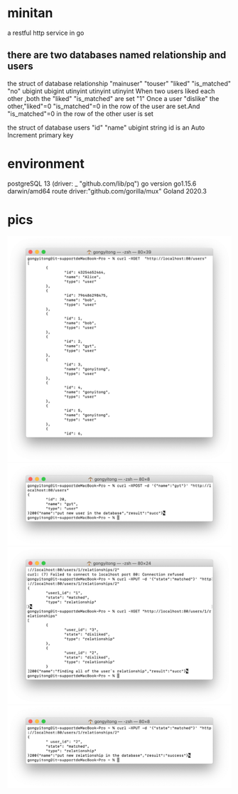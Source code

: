 # minitan
a restful http service in go

## there are two databases named relationship and users

the struct of database relationship
"mainuser"	"touser"	"liked"	"is_matched"	"no"
 ubigint     ubigint  utinyint  utinyint   utinyint
When two users liked each other ,both the "liked"	"is_matched" are set "1"
Once a user "dislike" the other,"liked"=0	"is_matched"=0 in the row of the user are set.And "is_matched"=0 in the row of the other user is set


the struct of database users
"id"	  "name"
ubigint string
id is an  Auto Increment primary key

#  environment
postgreSQL 13 (driver:	_ "github.com/lib/pq")
go version go1.15.6 darwin/amd64
route driver:"github.com/gorilla/mux"
Goland 2020.3

# pics
![list all users](https://github.com/YiTongG/minitan/blob/main/1.png)
![create users](https://github.com/YiTongG/minitan/blob/main/2.png)
![list all users relationship](https://github.com/YiTongG/minitan/blob/main/3.png)
![update users relationship](https://github.com/YiTongG/minitan/blob/main/4.png)



